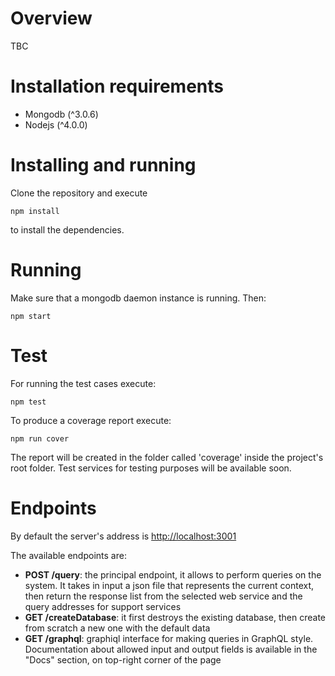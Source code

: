Overview
========

TBC

Installation requirements
=========================

-   Mongodb (\^3.0.6)
-   Nodejs (\^4.0.0)

Installing and running
======================

Clone the repository and execute

    npm install
    
to install the dependencies.
    
Running
=======

Make sure that a mongodb daemon instance is running. Then:

    npm start

Test
====

For running the test cases execute:

    npm test
    
To produce a coverage report execute:

    npm run cover
    
The report will be created in the folder called 'coverage' inside the project's root folder.
Test services for testing purposes will be available soon.
    
Endpoints
=========

By default the server's address is [http://localhost:3001](http://localhost:3001)

The available endpoints are:
* **POST /query**: the principal endpoint, it allows to perform queries on the system. It takes in input a json file that represents the current context, then return the response list from the selected web service and the query addresses for support services
* **GET /createDatabase**: it first destroys the existing database, then create from scratch a new one with the default data
* **GET /graphql**: graphiql interface for making queries in GraphQL style. Documentation about allowed input and output fields is available in the "Docs" section, on top-right corner of the page
